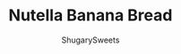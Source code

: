 ---
layout: ../../layouts/MarkdownPostLayout.astro
title: Nutella Banana Bread
author: ShugarySweets
pubDate: 2020-11-11
description: " Delicious and moist, this Nutella Swirled Banana Bread is begging to be made! It freezes well too, so make one loaf to eat today and another to stash away in the freezer for a rainy day."
image_url: https://www.shugarysweets.com/wp-content/uploads/2014/07/nutella-banana-bread-1.jpg
tags: ["Breads","American"]
calories: 310
protein: 5
carbohydrates: 48
fats: 12
fiber: 2
ingredients: ["4 large Bananas, Ripened","3/4 cup Unsalted Butter, Softened","4 cups All-Purpose Flour","1 1/2 cups Granulated Sugar","1 tablespoon Baking Powder","1 teaspoon Baking Soda","1/2 teaspoon Kosher Salt","4 large Eggs","1 cup Nutella"]
serves: 20
time: "1 hour 30 minutes"
prepTime: "15 minutes"
instructions: ["Preheat oven to 350°F. Grease two loaf pans with baking spray. Line bottom of pan with parchment paper. Set aside.","In a large mixing bowl, beat bananas and butter until combined. Add flour, sugar, baking powder, baking soda and salt. Mix until thick and blended.","Beat in eggs, mixing for 1-2 minutes until fully incorporated.","Either add the Nutella now, and swirl it into the batter, or drop large scoops of batter into loaf pans, then add a large tablespoon of Nutella. Swirl and repeat until batter and all Nutella called for is used.","Bake for 60-70 minutes. Remove and cool in pans for 15 minutes.","Turn bread out of pan onto a wire rack and cool completely.","Store in airtight container at room temperature for up to 5 days, or freeze for later use. ENJOY!"]
nutrition: ["310 calories","48 grams carbohydrates","56 milligrams cholesterol","12 grams fat","2 grams fiber","5 grams protein","8 grams saturated fat","210 milligrams sodium","25 grams sugar","0 grams trans fat","3 grams unsaturated fat"]
---